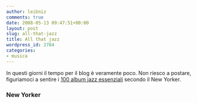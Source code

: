 ```yaml
---
author: leibniz
comments: true
date: 2008-05-13 09:47:51+00:00
layout: post
slug: all-that-jazz
title: All that jazz
wordpress_id: 2784
categories:
- musica
---
```


In questi giorni il tempo per il blog è veramente poco. Non riesco a postare, figuriamoci a sentire i [100 album jazz essenziali](http://www.newyorker.com/online/2008/05/19/080519on_onlineonly_remnick?currentPage=all) secondo il New Yorker.


### New Yorker
